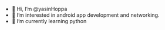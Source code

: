 - 👋 Hi, I’m @yasinHoppa
- 👀 I’m interested in android app development and networking.
- 🌱 I’m currently learning python

<!---
yasin3502/yasin3502 is a ✨ special ✨ repository because its `README.md` (this file) appears on your GitHub profile.
You can click the Preview link to take a look at your changes.
--->
